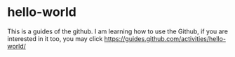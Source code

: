 # hello-world
This is a guides of the github.
I am learning how to use the Github, if you are interested in it too, you may click https://guides.github.com/activities/hello-world/
